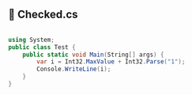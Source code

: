 ## :wine_glass: Checked.cs

```csharp

using System;
public class Test {
    public static void Main(String[] args) {
        var i = Int32.MaxValue + Int32.Parse("1");
        Console.WriteLine(i);
    }
}
```